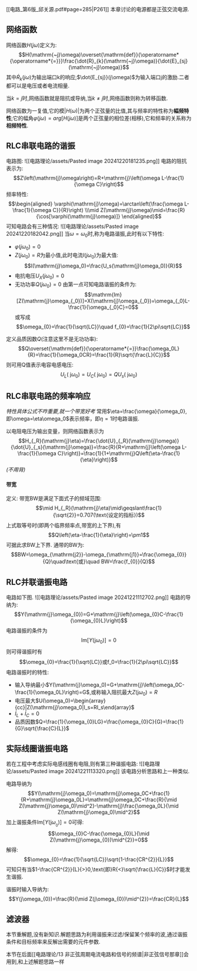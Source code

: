 [[电路_第6版_邱关源.pdf#page=285|P261]]
本章讨论的电源都是正弦交流电源.
## 网络函数
网络函数$H(j\omega)$定义为:
$$H(\mathrm{~j}\omega)\overset{\mathrm{def}}{\operatorname*{\operatorname*{=}}}\frac{\dot{R}_{k}(\mathrm{~j}\omega)}{\dot{E}_{sj}(\mathrm{~j}\omega)}$$
其中$\dot{R}_{k}(j\omega)$为输出端口k的响应;$\dot{E_{sj}}(j\omega)$为输入端口j的激励.二者都可以是电压或者电流相量.

当$k=j$时,网络函数就是阻抗或导纳,当$k\neq j$时,网络函数则称为转移函数.

网络函数为一复值,它的模$|H(\omega)|$为两个正弦量的比值,其与频率的特性称为**幅频特性**;它的幅角$\varphi(j\omega)=arg[H(j\omega)]$是两个正弦量的相位差(相移),它和频率的关系称为**相频特性**.
## RLC串联电路的谐振
电路图:
![[电路理论/assets/Pasted image 20241220181235.png]]
电路的阻抗表示为:
$$Z\left(\mathrm{j}\omega\right)=R+\mathrm{j}\left(\omega L-\frac{1}{\omega C}\right)$$
频率特性:
$$\begin{aligned}
\varphi(\mathrm{j}\omega)=\arctan\left(\frac{\omega L-\frac{1}{\omega C}}{R}\right)
\\\mid Z(\mathrm{j}\omega)\mid=\frac{R}{\cos[\varphi(\mathrm{j}\omega)]}
\end{aligned}$$
可知电路会有三种情况:
![[电路理论/assets/Pasted image 20241220182042.png]]
当$\omega=\omega_{0}$时,称为电路谐振,此时有以下特性:
- $\varphi(j\omega_{0})=0$
- $Z(j\omega_{0})=R$为最小值,此时电流$I(j\omega_{0})$为最大值:
$$I(\mathrm{j}\omega_0)=\frac{U_s(\mathrm{j}\omega_0)}{R}$$
- 电抗电压$U_{X}(j\omega_{0})=0$
- 无功功率$Q(j\omega_{0})=0$
由第一点可知电路谐振的条件为:
$$\mathrm{Im}[Z(\mathrm{j}\omega_{_0})]=X(\mathrm{j}\omega_{_0})=\omega_{_0}L-\frac{1}{\omega_{_0}C}=0$$
或写成
$$\omega_{0}=\frac{1}{\sqrt{LC}}\quad f_{0}=\frac{1}{2\pi\sqrt{LC}}$$

定义品质因数$Q$(注意这里不是无功功率):
$$Q\overset{\mathrm{def}}{\operatorname*{=}}\frac{\omega_0L}{R}=\frac{1}{\omega_0CR}=\frac{1}{R}\sqrt{\frac{L}{C}}$$
则可用Q值表示电容电感电压:
$$U_{L}(\mathrm{~j}\omega_{0})=U_{C}(\mathrm{~j}\omega_{0})=QU_{s}(\mathrm{~j}\omega_{0})$$
## RLC串联电路的频率响应
*特性具体公式不咋重要,就一个带宽好考*
常用$\eta=\frac{\omega}{\omega_0},即\omega=\eta\omega_0$表示频率，即$\eta=1$时电路谐振.

以电阻电压为输出变量，则网络函数表示为
$$H_{_R}(\mathrm{j}\eta)=\frac{\dot{U}_{_R}(\mathrm{j}\omega)}{\dot{U}_{_s}(\mathrm{j}\omega)}=\frac{R}{R+\mathrm{j}\left(\omega L-\frac{1}{\omega C}\right)}=\frac{1}{1+\mathrm{j}Q\left(\eta-\frac{1}{\eta}\right)}$$
*(不用背)*
#### 带宽
定义:
带宽BW是满足下面式子的频域范围:
$$\mid H_{_R}(\mathrm{j}\eta)\mid\geqslant\frac{1}{\sqrt{2}}=0.707(\text{设定的指标})$$
上式取等号时(即两个临界频率点,带宽的上下界),有
$$Q\left(\eta-\frac{1}{\eta}\right)=\pm1$$
可据此求BW上下界.
通带的BW为:
$$BW=\omega_{\mathrm{j2}}-\omega_{\mathrm{j1}}=\frac{\omega_{0}}{Q}\quad\text{或}\quad BW=\frac{f_{0}}{Q}$$
## RLC并联谐振电路
电路如下图.
![[电路理论/assets/Pasted image 20241221112702.png]]
电路的导纳为:
$$Y(\mathrm{j}\omega_{0})=G+\mathrm{j}\left(\omega_{0}C-\frac{1}{\omega_{0}L}\right)$$
电路谐振的条件为
$$\mathrm{Im}[Y(\mathrm{j}\omega_{0})]=0$$
则可得谐振时有
$$\omega_{0}=\frac{1}{\sqrt{LC}}或f_0=\frac{1}{2\pi\sqrt{LC}}$$
电路谐振时的特性:
- 输入导纳最小$Y(\mathrm{j}\omega_0)=G+\mathrm{j}\left(\omega_0C-\frac{1}{\omega_0L}\right)=G$,或称输入阻抗最大$Z(\mathrm{j}\omega_{0})=R$
- 电压最大$U(\omega_0)=\begin{array}{cc}|Z(\mathrm{j}\omega_0|I_s=RI_s\end{array}$
- $\dot{I}_{L}+\dot{I}_{C}=0$
- 品质因数$Q=\frac{1}{\omega_{0}LG}=\frac{\omega_{0}C}{G}=\frac{1}{G}\sqrt{\frac{C}{L}}$
## 实际线圈谐振电路
若在工程中考虑实际电感线圈有电阻,则有第三种谐振电路:
![[电路理论/assets/Pasted image 20241221113320.png]]
该电路分析思路和上一种类似.

电路导纳为
$$Y(\mathrm{j}\omega_0)=\mathrm{j}\omega_0C+\frac{1}{R+\mathrm{j}\omega_0L}=\mathrm{j}\omega_0C+\frac{R}{\mid Z(\mathrm{j}\omega_0)\mid^2}-\mathrm{j}\frac{\omega_0L}{\mid Z(\mathrm{j}\omega_0)\mid^2}$$
加上谐振条件$\mathrm{Im}[Y(\mathrm{j}\omega_{_0})]=0$可得:
$$\omega_{0}C-\frac{\omega_{0}L}{\mid Z(\mathrm{j}\omega_{0})\mid^{2}}=0$$
解得:
$$\omega_{0}=\frac{1}{\sqrt{LC}}\sqrt{1-\frac{CR^{2}}{L}}$$
可知只有当$1-\frac{CR^{2}}{L}{>}0,\text{即}R{<}\sqrt{\frac{L}{C}}$时才能发生谐振.

谐振时输入导纳为:
$$Y(j\omega_{0})=\frac{R}{\mid Z(j\omega_{0})\mid^{2}}=\frac{CR}{L}$$
## 滤波器
本节重解题,没有新知识.解题思路为利用谐振来过滤/保留某个频率的波,通过谐振条件和目标频率来反解出需要的元件参数.

本节在后面[[电路理论/13 非正弦周期电流电路和信号的频谱|非正弦信号那章]]会用到,和上述解题思路一样